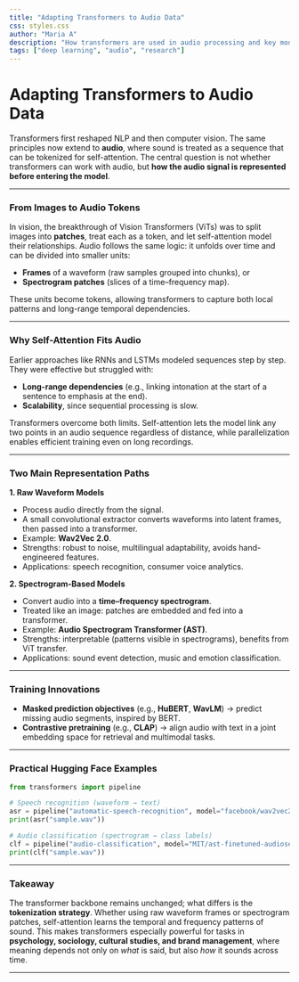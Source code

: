 ```yaml
---
title: "Adapting Transformers to Audio Data"    
css: styles.css
author: "Maria A"
description: "How transformers are used in audio processing and key models."
tags: ["deep learning", "audio", "research"]
---
```


# Adapting Transformers to Audio Data

Transformers first reshaped NLP and then computer vision. The same principles now extend to **audio**, where sound is treated as a sequence that can be tokenized for self-attention. The central question is not whether transformers can work with audio, but **how the audio signal is represented before entering the model**.

---

### From Images to Audio Tokens

In vision, the breakthrough of Vision Transformers (ViTs) was to split images into **patches**, treat each as a token, and let self-attention model their relationships. Audio follows the same logic: it unfolds over time and can be divided into smaller units:

* **Frames** of a waveform (raw samples grouped into chunks), or
* **Spectrogram patches** (slices of a time–frequency map).

These units become tokens, allowing transformers to capture both local patterns and long-range temporal dependencies.

---

### Why Self-Attention Fits Audio

Earlier approaches like RNNs and LSTMs modeled sequences step by step. They were effective but struggled with:

* **Long-range dependencies** (e.g., linking intonation at the start of a sentence to emphasis at the end).
* **Scalability**, since sequential processing is slow.

Transformers overcome both limits. Self-attention lets the model link any two points in an audio sequence regardless of distance, while parallelization enables efficient training even on long recordings.

---

### Two Main Representation Paths

**1. Raw Waveform Models**

* Process audio directly from the signal.
* A small convolutional extractor converts waveforms into latent frames, then passed into a transformer.
* Example: **Wav2Vec 2.0**.
* Strengths: robust to noise, multilingual adaptability, avoids hand-engineered features.
* Applications: speech recognition, consumer voice analytics.

**2. Spectrogram-Based Models**

* Convert audio into a **time–frequency spectrogram**.
* Treated like an image: patches are embedded and fed into a transformer.
* Example: **Audio Spectrogram Transformer (AST)**.
* Strengths: interpretable (patterns visible in spectrograms), benefits from ViT transfer.
* Applications: sound event detection, music and emotion classification.

---

### Training Innovations

* **Masked prediction objectives** (e.g., **HuBERT**, **WavLM**) → predict missing audio segments, inspired by BERT.
* **Contrastive pretraining** (e.g., **CLAP**) → align audio with text in a joint embedding space for retrieval and multimodal tasks.

---

### Practical Hugging Face Examples

```python
from transformers import pipeline

# Speech recognition (waveform → text)
asr = pipeline("automatic-speech-recognition", model="facebook/wav2vec2-base-960h")
print(asr("sample.wav"))

# Audio classification (spectrogram → class labels)
clf = pipeline("audio-classification", model="MIT/ast-finetuned-audioset-10-10-0.4593")
print(clf("sample.wav"))
```

---

### Takeaway

The transformer backbone remains unchanged; what differs is the **tokenization strategy**. Whether using raw waveform frames or spectrogram patches, self-attention learns the temporal and frequency patterns of sound. This makes transformers especially powerful for tasks in **psychology, sociology, cultural studies, and brand management**, where meaning depends not only on *what* is said, but also *how* it sounds across time.

---